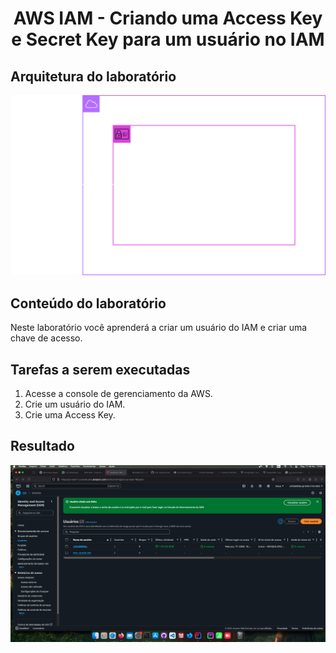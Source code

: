 <h1 align=center> AWS IAM - Criando uma Access Key e Secret Key para um usuário no IAM  </h1>

<h2>Arquitetura do laboratório</h2>

<div align=center>
    <img width="800px" src="./../../../assets/imgs/labs/IAM/lab-2-arch.png">
</div>

<h2> Conteúdo do laboratório </h2>

Neste laboratório você aprenderá a criar um usuário do IAM e criar uma chave de acesso.

<h2>Tarefas a serem executadas</h2>

1. Acesse a console de gerenciamento da AWS.
2. Crie um usuário do IAM.
3. Crie uma Access Key.

<h2>Resultado</h2>

<div align=center>
    <img width="800px" src="./../../../assets/imgs/labs/IAM/lab-2-resultado.png">
</div>